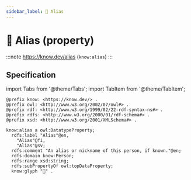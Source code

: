 ```yaml
---
sidebar_label: 🔀 Alias
---
```


# 🔀 Alias (property)

:::note
https://know.dev/alias
(`know:alias`)
:::

## Specification

import Tabs from '@theme/Tabs';
import TabItem from '@theme/TabItem';

<Tabs>
<TabItem value="turtle" label="Turtle">

```turtle
@prefix know: <https://know.dev/> .
@prefix owl: <http://www.w3.org/2002/07/owl#> .
@prefix rdf: <http://www.w3.org/1999/02/22-rdf-syntax-ns#> .
@prefix rdfs: <http://www.w3.org/2000/01/rdf-schema#> .
@prefix xsd: <http://www.w3.org/2001/XMLSchema#> .

know:alias a owl:DatatypeProperty;
  rdfs:label "Alias"@en,
    "Alias"@fi,
    "Alias"@sv;
  rdfs:comment "An alias or nickname of this person, if known."@en;
  rdfs:domain know:Person;
  rdfs:range xsd:string;
  rdfs:subPropertyOf owl:topDataProperty;
  know:glyph "🔀" .

```

</TabItem>
</Tabs>

